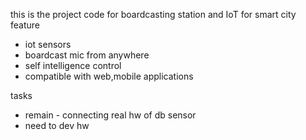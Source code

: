 this is the project code for boardcasting station and IoT for smart city
feature 
 - iot sensors
 - boardcast mic from anywhere
 - self intelligence control
 - compatible with web,mobile applications



 tasks
 - remain - connecting real hw of db sensor
  - need to dev hw


